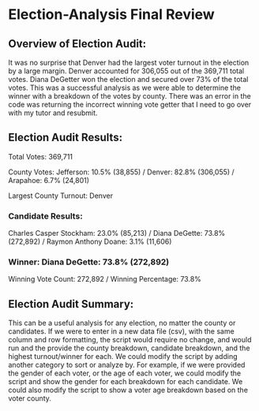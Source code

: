 # Election-Analysis Final Review

## Overview of Election Audit:

It was no surprise that Denver had the largest voter turnout in the election by a large margin.  Denver accounted for 306,055 out of the 369,711 total votes.  Diana DeGetter won the election and secured over 73% of the total votes.  This was a successful analysis as we were able to determine the winner with a breakdown of the votes by county.  There was an error in the code was returning the incorrect winning vote getter that I need to go over with my tutor and resubmit.

## Election Audit Results:

Total Votes: 369,711

County Votes: Jefferson: 10.5% (38,855) / Denver: 82.8% (306,055) / Arapahoe: 6.7% (24,801)

Largest County Turnout: Denver

### Candidate Results:
   Charles Casper Stockham: 23.0% (85,213) / Diana DeGette: 73.8% (272,892) / Raymon Anthony Doane: 3.1% (11,606)
   
### Winner: Diana DeGette: 73.8% (272,892)
  Winning Vote Count: 272,892 / Winning Percentage: 73.8%
  
## Election Audit Summary:

This can be a useful analysis for any election, no matter the county or candidates.  If we were to enter in a new data file (csv), with the same column and row formatting, the script would require no change, and would run and the provide the county breakdown, candidate breakdown, and the highest turnout/winner for each.  We could modify the script by adding another category to sort or analyze by.  For example, if we were provided the gender of each voter, or the age of each voter, we could modify the script and show the gender for each breakdown for each candidate.  We could also modify the script to show a voter age breakdown based on the voter county.
